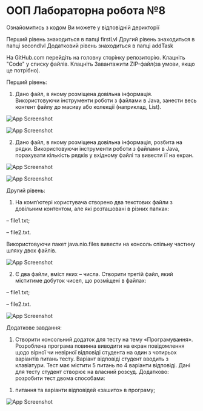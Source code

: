 
# ООП Лабораторна робота №8

Ознайомитись з кодом Ви можете у відповідній дерикторії

Перший рівень знаходиться в папці firstLvl
Другий рівень знаходиться в папці secondlvl
Додатковий рівень знаходиться в папці addTask


На GitHub.com перейдіть на головну сторінку репозиторію. Клацніть "Code" у списку файлів. Клацніть Завантажити ZIP-файл(за умови, якщо це потрібно).


Перший рівень:
1.	Дано файл, в якому розміщена довільна інформація. Використовуючи інструменти роботи з файлами в Java, занести весь контент файлу до масиву або колекції (наприклад, List).

![App Screenshot](https://i.postimg.cc/3wN7mSpg/firstlvlfirsttask.jpg)

![App Screenshot](https://i.postimg.cc/7YXLpQ32/firstlvlfirsttask-second-screen.jpg)

2.	Дано файл, в якому розміщена довільна інформація, розбита на рядки. Використовуючи інструменти роботи з файлами в Java, порахувати кількість рядків у вхідному файлі та вивести її на екран.

![App Screenshot](https://i.postimg.cc/28xxgm97/second-task-1-lvl.jpg)

![App Screenshot](https://i.postimg.cc/9fN2p6jW/1.jpg)

Другий рівень:
1.	На комп’ютері користувача створено два текстових файли з довільним контентом, але які розташовані в різних папках:

–	file1.txt; 

–	file2.txt.

Використовуючи пакет java.nio.files вивести на консоль спільну частину шляху двох файлів.

![App Screenshot](https://i.postimg.cc/TPc0vxP6/2.jpg)

2.	Є два файли, вміст яких – числа. Створити третій файл, який міститиме добуток чисел, що розміщені в файлах:

–	file1.txt;

–	file2.txt.

![App Screenshot](https://i.postimg.cc/htL6vHGC/image.jpg)

Додаткове завдання:
1.	Створити консольний додаток для тесту на тему «Програмування». Розроблена програма повинна виводити на екран повідомлення щодо вірної чи невірної відповіді студента на один з чотирьох варіантів питань тесту. Варіант відповіді студент вводить з клавіатури. Тест має містити 5 питань по 4 варіанти відповіді. Дані для тесту студент створює на власний розсуд.
Додатково:
розробити тест двома способами:
1)	питання та варіанти відповідей «зашито» в програму;

![App Screenshot](https://i.postimg.cc/KzxJVzrF/image.jpg)
